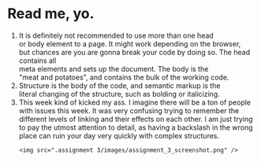 <h1>Read me, yo.</h1>
  <ol>
    <li>It is definitely not recommended to use more than one head</br>
    or body element to a page. It might work depending on the browser,<br/> but chances are you
    are gonna break your code by doing so. The head contains all<br/>
    meta elements and sets up the document. The body is the <br/>
    "meat and potatoes", and contains the bulk of the working code.</li>
    <li> Structure is the body of the code, and semantic markup is the<br/>
    literal changing of the structure, such as bolding or italicizing.</li>
    <li> This week kind of kicked my ass. I imagine there will be a ton of people with issues this week. It was very confusing trying to remember the different levels of linking and their effects on each other. I am just trying to pay the utmost attention to detail, as having a backslash in the wrong place can ruin your day very quickly with complex structures.</li>

    <img src=".assignment 3/images/assignment_3_screenshot.png" />
